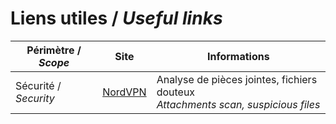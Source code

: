# Liens utiles / *Useful links*

| Périmètre / *Scope* | Site | Informations |
| --- | --- | --- |
| Sécurité / *Security* | [NordVPN](https://nordvpn.com/fr/file-checker/) | Analyse de pièces jointes, fichiers douteux </br> *Attachments scan, suspicious files* |
